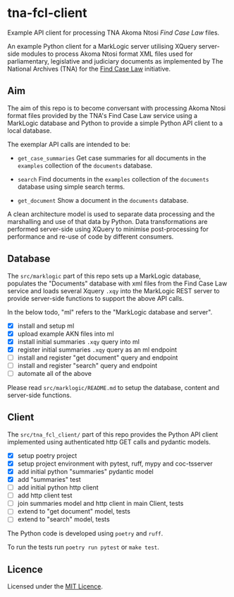 # tna-fcl-client

Example API client for processing TNA Akoma Ntosi *Find Case Law* files.

An example Python client for a MarkLogic server utilising XQuery
server-side modules to process Akoma Ntosi format XML files used for
parliamentary, legislative and judiciary documents as implemented by
The National Archives (TNA) for the [Find Case
Law](https://caselaw.nationalarchives.gov.uk/) initiative.

## Aim

The aim of this repo is to become conversant with processing Akoma Ntosi
format files provided by the TNA's Find Case Law service using a
MarkLogic database and Python to provide a simple Python API client to a
local database.

The exemplar API calls are intended to be:

* `get_case_summaries`
  Get case summaries for all documents in the `examples` collection of
  the `documents` database.

* `search`
  Find documents in the `examples` collection of the `documents`
  database using simple search terms.

* `get_document`
  Show a document in the `documents` database. 

A clean architecture model is used to separate data processing and the
marshalling and use of that data by Python. Data transformations are
performed server-side using XQuery to minimise post-processing for
performance and re-use of code by different consumers.

## Database

The `src/marklogic` part of this repo sets up a MarkLogic database,
populates the "Documents" database with xml files from the Find Case Law
service and loads several Xquery `.xqy` into the MarkLogic REST server
to provide server-side functions to support the above API calls.

In the below todo, "ml" refers to the "MarkLogic database and server".

- [x] install and setup ml
- [x] upload example AKN files into ml
- [x] install initial summaries `.xqy` query into ml
- [x] register initial summaries `.xqy` query as an ml endpoint
- [ ] install and register "get document" query and endpoint
- [ ] install and register "search" query and endpoint
- [ ] automate all of the above

Please read `src/marklogic/README.md` to setup the database, content and
server-side functions.

## Client

The `src/tna_fcl_client/` part of this repo provides the Python API
client implemented using authenticated http GET calls and pydantic
models.

- [x] setup poetry project
- [x] setup project environment with pytest, ruff, mypy and coc-tsserver
- [x] add initial python "summaries" pydantic model
- [x] add "summaries" test
- [ ] add initial python http client
- [ ] add http client test
- [ ] join summaries model and http client in main Client, tests
- [ ] extend to "get document" model, tests
- [ ] extend to "search" model, tests

The Python code is developed using `poetry` and `ruff`.

To run the tests run `poetry run pytest` or `make test`.

## Licence

Licensed under the [MIT Licence](LICENCE).

